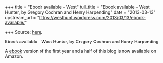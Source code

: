 +++
title = "Ebook available – West"
full_title = "Ebook available – West Hunter, by Gregory Cochran and Henry Harpending"
date = "2013-03-13"
upstream_url = "https://westhunt.wordpress.com/2013/03/13/ebook-available/"

+++
Source: [here](https://westhunt.wordpress.com/2013/03/13/ebook-available/).

Ebook available – West Hunter, by Gregory Cochran and Henry Harpending

A
[ebook](http://www.amazon.com/West-Hunter-ebook/dp/B00BSGCL0M/ref=sr_1_1?ie=UTF8&qid=1363204784&sr=8-1&keywords=west+hunter+cochran)
version of the first year and a half of this blog is now available on
Amazon.

